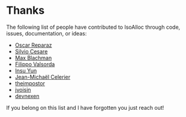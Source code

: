 # Thanks

The following list of people have contributed to IsoAlloc through code, issues, documentation, or ideas:

* [Oscar Reparaz](https://github.com/struct/isoalloc/pull/5)
* [Silvio Cesare](https://github.com/struct/isoalloc/commit/6cef89ce907a037e70440ee7225a88e260ef1e63)
* [Max Blachman](https://github.com/struct/isoalloc/issues/3)
* [Filippo Valsorda](https://github.com/struct/isoalloc/pull/2)
* [Insu Yun](https://github.com/struct/isoalloc/issues/7)
* [Jean-Michaël Celerier](https://github.com/struct/isoalloc/issues/8)
* [theimpostor](https://github.com/struct/isoalloc/issues/10)
* [jvoisin](https://github.com/struct/isoalloc/search?q=jvoisin&type=commits)
* [devnexen](https://github.com/struct/isoalloc/pull/82)

If you belong on this list and I have forgotten you just reach out!
